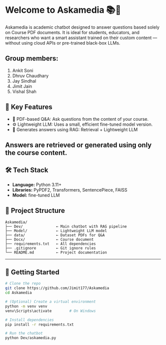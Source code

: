 # Welcome to Askamedia 📚🤖

Askamedia is academic chatbot designed to answer questions based solely on Course PDF documents. It is ideal for students, educators, and researchers who want a smart assistant trained on their custom content — without using cloud APIs or pre-trained black-box LLMs.

## Group members:
1.	Ankit Soni  
2.	Dhruv Chaudhary 
3.	Jay Sindhal 
4.	Jimit Jain 
5.	Vishal Shah


## 🎯 Key Features

- 📄 PDF-based Q&A: Ask questions from the content of your course.
- ⚙️ Lightweight LLM: Uses a small, efficient fine-tuned model version.
- 🧠 Generates answers using RAG: Retrieval + Lightweight LLM

## Answers are retrieved or generated using only the course content.

## 🛠️ Tech Stack

- **Language:** Python 3.11+
- **Libraries:** PyPDF2, Transformers, SentencePiece, FAISS
- **Model:** fine-tuned LLM
  
## 📁 Project Structure

```
Askamedia/
├── Dev/               ← Main chatbot with RAG pipeline
├── Model/             ← Lightweight LLM model 
├── data/              ← Dataset PDFs for Q&A
├── Docx/              ← Course document
├── requirements.txt   ← All dependencies
├── .gitignore         ← Git ignore rules 
└── README.md          ← Project documentation
```



---

## 🚀 Getting Started

```bash
# Clone the repo
git clone https://github.com/Jimit177/Askamedia
cd Askamedia

# (Optional) Create a virtual environment
python -m venv venv
venv\Scripts\activate        # On Windows

# Install dependencies
pip install -r requirements.txt

# Run the chatbot
python Dev/askamedia.py

